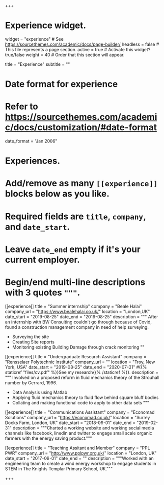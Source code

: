 +++
# Experience widget.
widget = "experience"  # See https://sourcethemes.com/academic/docs/page-builder/
headless = false  # This file represents a page section.
active = true  # Activate this widget? true/false
weight = 40  # Order that this section will appear.

title = "Experience"
subtitle = ""

# Date format for experience
#   Refer to https://sourcethemes.com/academic/docs/customization/#date-format
date_format = "Jan 2006"

# Experiences.
#   Add/remove as many `[[experience]]` blocks below as you like.
#   Required fields are `title`, `company`, and `date_start`.
#   Leave `date_end` empty if it's your current employer.
#   Begin/end multi-line descriptions with 3 quotes `"""`.

[[experience]]
  title = "Summer internship"
  company = "Beale Halai"
  company_url = "https://www.bealehalai.co.uk/"
  location = "London,UK"
  date_start = "2019-08-25"
  date_end = "2019-08-25"
  description = """
  After an internship with BW Consulting couldn't go through because of Covid, found a construction management company in need of help surveying. 
  
  * Surveying the site 
  * Creating Site reports
  * Monitoring existing Building Damage through crack monitoring
  ""

[[experience]]
  title = "Undergraduate Research Assistant"
  company = "Rensselaer Polytechnic Institute"
  company_url = ""
  location = "Troy, New York, USA"
  date_start = "2019-08-25"
  date_end = "2020-07-31"
  #{{% staticref "files/cv.pdf" %}}See my research{{% /staticref %}}.
  description = """
  Involved on a proposed reform in fluid mechanics theory of the Strouhall number by Gerrard, 1996. 
  
  * Data Analysis using Matlab 
  * Applying fluid mechanics theory to fluid flow behind square bluff bodies
  * Collating and making functional code to apply to other data sets
  """

[[experience]]
  title = "Communications Assistant"
  company = "Economad Solutions"
  company_url = "https://economad.co.uk/"
  location = "Surrey Docks Farm, London, UK"
  date_start = "2018-09-01"
  date_end = "2019-02-31"
  description = """Charted a working website and working social media channels like facebook, linedin and twitter to engage small scale organic farmers with the energy saving product."""


[[experience]]
  title = "Teaching Assitant and Member"
  company = "PPL PWR"
  company_url = "http://www.pplpwr.org.uk/"
  location = "London, UK"
  date_start = "2017-09-01"
  date_end = ""
  description = """Worked with an engineering team to create a wind energy workshop to engage students in STEM in The Knights Templar Primary School, UK."""

+++
